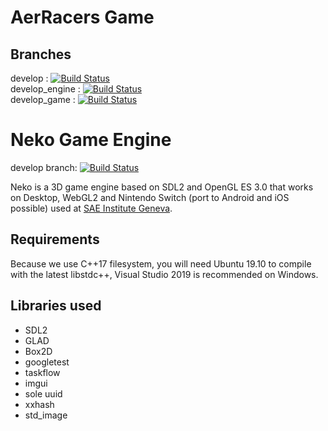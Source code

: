 # AerRacers Game 
## Branches
develop : [![Build Status](https://travis-ci.com/SAE-Institute-Geneva/AerRacers.svg?branch=develop)](https://travis-ci.com/SAE-Institute-Geneva/AerRacers)<br/>
develop_engine : [![Build Status](https://travis-ci.com/SAE-Institute-Geneva/AerRacers.svg?branch=develop_engine)](https://travis-ci.com/SAE-Institute-Geneva/AerRacers)<br/>
develop_game : [![Build Status](https://travis-ci.com/SAE-Institute-Geneva/AerRacers.svg?branch=develop_game)](https://travis-ci.com/SAE-Institute-Geneva/AerRacers)<br/>



# Neko Game Engine 
develop branch: [![Build Status](https://travis-ci.com/EliasFarhan/NekoEngine.svg?branch=develop)](https://travis-ci.com/EliasFarhan/NekoEngine)

Neko is a 3D game engine based on SDL2 and OpenGL ES 3.0 that works on Desktop, WebGL2 and Nintendo Switch (port to Android and iOS possible) used at [SAE Institute Geneva](https://sae.swiss).

## Requirements
Because we use C++17 filesystem, you will need Ubuntu 19.10 to compile with the latest libstdc++, Visual Studio 2019 is recommended on Windows.

## Libraries used
- SDL2
- GLAD
- Box2D
- googletest
- taskflow
- imgui
- sole uuid
- xxhash
- std_image

